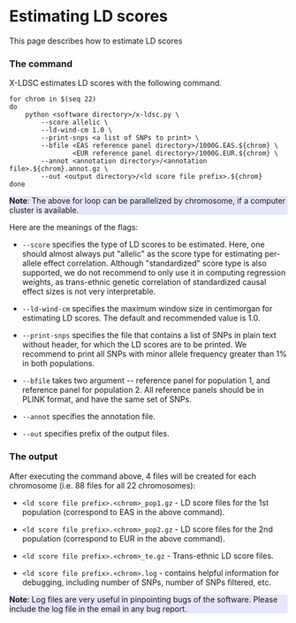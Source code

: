 # Estimating LD scores

This page describes how to estimate LD scores

### The command

X-LDSC estimates LD scores with the following command.

```
for chrom in $(seq 22)
do
    python <software directory>/x-ldsc.py \
        --score allelic \
        --ld-wind-cm 1.0 \
        --print-snps <a list of SNPs to print> \
        --bfile <EAS reference panel directory>/1000G.EAS.${chrom} \
                <EUR reference panel directory>/1000G.EUR.${chrom} \
        --annot <annotation directory>/<annotation file>.${chrom}.annot.gz \
        --out <output directory>/<ld score file prefix>.${chrom}
done
```

<div style="background-color:rgba(230, 230, 250, 1.0);">
<b>Note</b>: The above for loop can be parallelized by chromosome, if a
computer cluster is available.
</div>

Here are the meanings of the flags:

* `--score` specifies the type of LD scores to be estimated. Here, one should
almost always put "allelic" as the score type for estimating per-allele effect
correlation. Although "standardized" score type is also supported, we do not
recommend to only use it in computing regression weights, as trans-ethnic
genetic correlation of standardized causal effect sizes is not very
interpretable.

* `--ld-wind-cm` specifies the maximum window size in centimorgan for
estimating LD scores. The default and recommended value is 1.0.

* `--print-snps` specifies the file that contains a list of SNPs in plain text
without header, for which the LD scores are to be printed. We recommend to
print all SNPs with minor allele frequency greater than 1% in both populations.

* `--bfile` takes two argument -- reference panel for population 1, and
reference panel for population 2. All reference panels should be in PLINK
format, and have the same set of SNPs.

* `--annot` specifies the annotation file.

* `--out` specifies prefix of the output files.

### The output

After executing the command above, 4 files will be created for each
chromosome (i.e. 88 files for all 22 chromosomes):

* `<ld score file prefix>.<chrom>_pop1.gz` - LD score files for the 1st
population (correspond to EAS in the above command).

* `<ld score file prefix>.<chrom>_pop2.gz` - LD score files for the 2nd
population (correspond to EUR in the above command).

* `<ld score file prefix>.<chrom>_te.gz` - Trans-ethnic LD score files.

* `<ld score file prefix>.<chrom>.log` - contains helpful information for
debugging, including number of SNPs, number of SNPs filtered, etc.

<div style="background-color:rgba(230, 230, 250, 1.0);">
<b>Note</b>: Log files are very useful in pinpointing bugs of the
software. Please include the log file in the email in any bug report.
</div>
